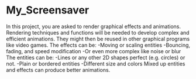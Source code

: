 # My_Screensaver

In this project, you are asked to render graphical effects and animations. Rendering techniques and functions will be needed to develop complex and efficient animations. 
They might then be reused in other graphical programs like video games.
The effects can be:
-Moving or scaling entities
-Bouncing, fading, and speed modification
-Or even more complex like noise or blur
The entities can be:
-Lines or any other 2D shapes perfect (e.g. circles) or not.
-Plain or bordered entities
-Different size and colors
Mixed up entities and effects can produce better animations.
